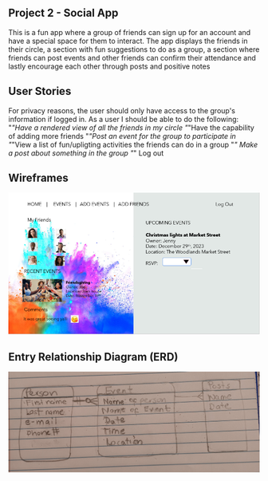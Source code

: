 ## Project 2 - Social App

This is a fun app where a group of friends can sign up for an account and have a special space for them to interact. The app displays the friends in their circle, a section with fun suggestions to do as a group, a section where friends can post events and other friends can confirm their attendance and lastly encourage each other through posts and positive notes

## User Stories

For privacy reasons, the user should only have access to the group's information if logged in. As a user I should be able to do the following:
    "*"Have a rendered view of all the friends in my circle
    "*"Have the capability of adding more friends
    "*"Post an event for the group to participate in
    "*"View a list of fun/upligting activities the friends can do in a group
    "*" Make a post about something in the group
    "*" Log out

## Wireframes

![Alt text](image-3.png)



## Entry Relationship Diagram (ERD)

![Alt text](20231220_192910.jpg)